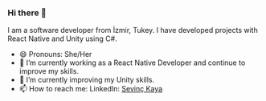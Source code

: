 ### Hi there 👋
I am a software developer from İzmir, Tukey. I have developed projects with React Native and Unity using C#. 

- 😄 Pronouns: She/Her
- 🔭 I’m currently working as a React Native Developer and continue to improve my skills. 
- 🌱 I’m currently improving my Unity skills.  
- 📫 How to reach me: LinkedIn: [Sevinç Kaya](www.linkedin.com/in/sevinc-kaya)
<!--
**sevinc01/sevinc01** is a ✨ _special_ ✨ repository because its `README.md` (this file) appears on your GitHub profile.

Here are some ideas to get you started:


- 🌱 I’m currently learning ...
- 👯 I’m looking to collaborate on ...
- 🤔 I’m looking for help with ...
- 💬 Ask me about ...


- ⚡ Fun fact: ...
-->
